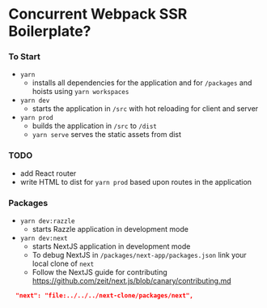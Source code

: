 # Concurrent Webpack SSR Boilerplate?


### To Start
- `yarn`
  - installs all dependencies for the application and for `/packages` and hoists using `yarn workspaces`
- `yarn dev`
  - starts the application in `/src` with hot reloading for client and server
- `yarn prod`
  - builds the application in `/src` to `/dist`
  - `yarn serve` serves the static assets from dist

### TODO
- add React router
- write HTML to dist for `yarn prod` based upon routes in the application


### Packages
- `yarn dev:razzle`
  - starts Razzle application in development mode
- `yarn dev:next`
  - starts NextJS application in development mode
  - To debug NextJS in `/packages/next-app/packages.json` link your local clone of `next`
  - Follow the NextJS guide for contributing https://github.com/zeit/next.js/blob/canary/contributing.md
```json
  "next": "file:../../../next-clone/packages/next",
```
